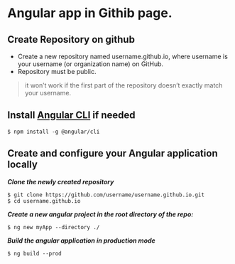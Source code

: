 # Angular app in Githib page.

## Create Repository on github
- Create a new repository named username.github.io, where username is your username (or organization name) on GitHub. 
- Repository must be public.
> it won’t work if the first part of the repository doesn’t exactly match your username.

## Install [Angular CLI](https://angular.io/guide/setup-local) if needed
```
$ npm install -g @angular/cli
```

## Create and configure your Angular application locally

***Clone the newly created repository***
```
$ git clone https://github.com/username/username.github.io.git
$ cd username.github.io
```

***Create a new angular project in the root directory of the repo:***
```
$ ng new myApp --directory ./ 
```

***Build the angular application in production mode***
```
$ ng build --prod
```
